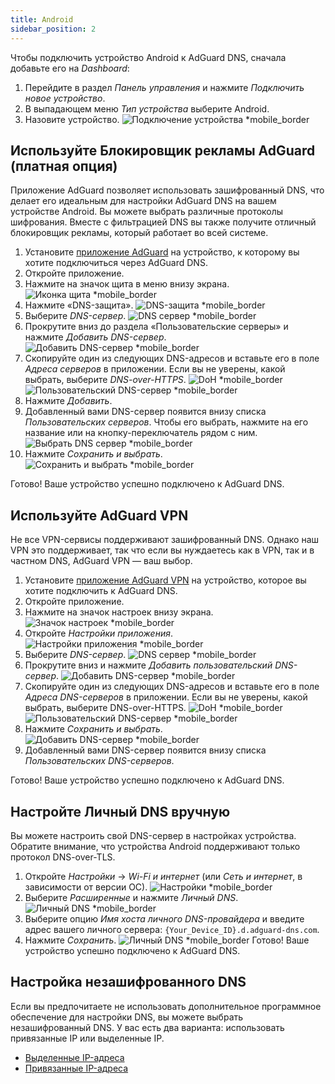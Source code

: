 ```yaml
---
title: Android
sidebar_position: 2
---
```


Чтобы подключить устройство Android к AdGuard DNS, сначала добавьте его на _Dashboard_:

1. Перейдите в раздел _Панель управления_ и нажмите _Подключить новое устройство_.
2. В выпадающем меню _Тип устройства_ выберите Android.
3. Назовите устройство.
    ![Подключение устройства \*mobile_border](https://cdn.adtidy.org/content/kb/dns/private/new_dns/connect/android_ab/choose_android.png)

## Используйте Блокировщик рекламы AdGuard (платная опция)

Приложение AdGuard позволяет использовать зашифрованный DNS, что делает его идеальным для настройки AdGuard DNS на вашем устройстве Android. Вы можете выбрать различные протоколы шифрования. Вместе с фильтрацией DNS вы также получите отличный блокировщик рекламы, который работает во всей системе.

1. Установите [приложение AdGuard](https://adguard.com/adguard-android/overview.html) на устройство, к которому вы хотите подключиться через AdGuard DNS.
2. Откройте приложение.
3. Нажмите на значок щита в меню внизу экрана.
    ![Иконка щита \*mobile_border](https://cdn.adtidy.org/content/kb/dns/private/new_dns/connect/android_ab/android_step3.png)
4. Нажмите «DNS-защита».
    ![DNS-защита \*mobile_border](https://cdn.adtidy.org/content/kb/dns/private/new_dns/connect/android_ab/android_step4.png)
5. Выберите _DNS-сервер_.
    ![DNS сервер \*mobile_border](https://cdn.adtidy.org/content/kb/dns/private/new_dns/connect/android_ab/android_step5.png)
6. Прокрутите вниз до раздела «Пользовательские серверы» и нажмите _Добавить DNS-сервер_.
    ![Добавить DNS-сервер \*mobile_border](https://cdn.adtidy.org/content/kb/dns/private/new_dns/connect/android_ab/android_step6.png)
7. Скопируйте один из следующих DNS-адресов и вставьте его в поле _Адреса серверов_ в приложении. Если вы не уверены, какой выбрать, выберите _DNS-over-HTTPS_.
    ![DoH \*mobile_border](https://cdn.adtidy.org/content/kb/dns/private/new_dns/connect/android_ab/android_step7_1.png)
    ![Пользовательский DNS-сервер \*mobile_border](https://cdn.adtidy.org/content/kb/dns/private/new_dns/connect/android_ab/android_step7_2.png)
8. Нажмите _Добавить_.
9. Добавленный вами DNS-сервер появится внизу списка _Пользовательских серверов_. Чтобы его выбрать, нажмите на его название или на кнопку-переключатель рядом с ним.
    ![Выбрать DNS сервер \*mobile_border](https://cdn.adtidy.org/content/kb/dns/private/new_dns/connect/android_ab/android_step_9.png)
10. Нажмите _Сохранить и выбрать_.
    ![Сохранить и выбрать \*mobile_border](https://cdn.adtidy.org/content/kb/dns/private/new_dns/connect/android_ab/android_step10.png)

Готово! Ваше устройство успешно подключено к AdGuard DNS.

## Используйте AdGuard VPN

Не все VPN-сервисы поддерживают зашифрованный DNS. Однако наш VPN это поддерживает, так что если вы нуждаетесь как в VPN, так и в частном DNS, AdGuard VPN — ваш выбор.

1. Установите [приложение AdGuard VPN](https://adguard-vpn.com/android/overview.html) на устройство, которое вы хотите подключить к AdGuard DNS.
2. Откройте приложение.
3. Нажмите на значок настроек внизу экрана.
    ![Значок настроек \*mobile_border](https://cdn.adtidy.org/content/kb/dns/private/new_dns/connect/android_vpn/android_step3.png)
4. Откройте _Настройки приложения_.
    ![Настройки приложения \*mobile_border](https://cdn.adtidy.org/content/kb/dns/private/new_dns/connect/android_vpn/android_step4.png)
5. Выберите _DNS-сервер_.
    ![DNS сервер \*mobile_border](https://cdn.adtidy.org/content/kb/dns/private/new_dns/connect/android_vpn/android_step5.png)
6. Прокрутите вниз и нажмите _Добавить пользовательский DNS-сервер_.
    ![Добавить DNS-сервер \*mobile_border](https://cdn.adtidy.org/content/kb/dns/private/new_dns/connect/android_vpn/android_step6.png)
7. Скопируйте один из следующих DNS-адресов и вставьте его в поле _Адреса DNS-серверов_ в приложении. Если вы не уверены, какой выбрать, выберите DNS-over-HTTPS.
    ![DoH \*mobile_border](https://cdn.adtidy.org/content/kb/dns/private/new_dns/connect/android_vpn/android_step7_1.png)
    ![Пользовательский DNS-сервер \*mobile_border](https://cdn.adtidy.org/content/kb/dns/private/new_dns/connect/android_vpn/android_step7_2.png)
8. Нажмите _Сохранить и выбрать_.
    ![Добавить DNS-сервер \*mobile_border](https://cdn.adtidy.org/content/kb/dns/private/new_dns/connect/android_vpn/android_step8.png)
9. Добавленный вами DNS-сервер появится внизу списка _Пользовательских DNS-серверов_.

Готово! Ваше устройство успешно подключено к AdGuard DNS.

## Настройте Личный DNS вручную

Вы можете настроить свой DNS-сервер в настройках устройства. Обратите внимание, что устройства Android поддерживают только протокол DNS-over-TLS.

1. Откройте _Настройки_ → _Wi-Fi и интернет_ (или _Сеть и интернет_, в зависимости от версии ОС).
    ![Настройки \*mobile_border](https://cdn.adtidy.org/content/kb/dns/private/new_dns/connect/android_manual/manual_step1.png)
2. Выберите _Расширенные_ и нажмите _Личный DNS_.
    ![Личный DNS \*mobile_border](https://cdn.adtidy.org/content/kb/dns/private/new_dns/connect/android_manual/manual_step2.png)
3. Выберите опцию _Имя хоста личного DNS-провайдера_ и введите адрес вашего личного сервера: `{Your_Device_ID}.d.adguard-dns.com`.
4. Нажмите _Сохранить_.
    ![Личный DNS \*mobile_border](https://cdn.adtidy.org/content/kb/dns/private/new_dns/connect/android_manual/manual_step4.png)
    Готово! Ваше устройство успешно подключено к AdGuard DNS.

## Настройка незашифрованного DNS

Если вы предпочитаете не использовать дополнительное программное обеспечение для настройки DNS, вы можете выбрать незашифрованный DNS. У вас есть два варианта: использовать привязанные IP или выделенные IP.

- [Выделенные IP-адреса](/private-dns/connect-devices/other-options/dedicated-ip.md)
- [Привязанные IP-адреса](/private-dns/connect-devices/other-options/linked-ip.md)
